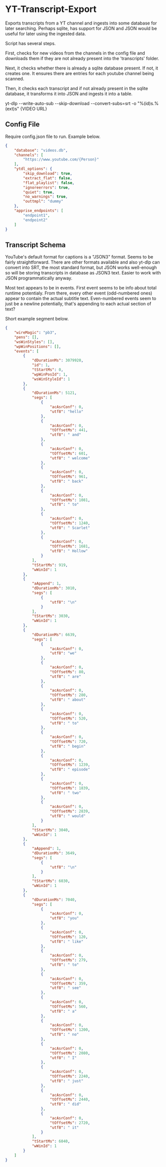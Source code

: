# YT-Transcript-Export

Exports transcripts from a YT channel and ingests into some database for later searching. Perhaps sqlite, has support for JSON and JSON would be useful for later using the ingested data.

Script has several steps.

First, checks for new videos from the channels in the config file and downloads them if they are not already present into the 'transcripts' folder.

Next, it checks whether there is already a sqlite database present. If not, it creates one. It ensures there are entries for each youtube channel being scanned.

Then, it checks each transcript and if not already present in the sqlite database, it transforms it into JSON and ingests it into a table.

yt-dlp --write-auto-sub --skip-download --convert-subs=srt -o "%(id)s.%(ext)s" {VIDEO URL}

## Config File

Require config.json file to run. Example below.

```json
{
    "database": "videos.db",
    "channels": [
        "https://www.youtube.com/{Person}"
    ],
    "ytdl_options": {
        "skip_download": true,
        "extract_flat": false,
        "flat_playlist": false,
        "ignoreerrors": true,
        "quiet": true,
        "no_warnings": true,
        "outtmpl": "dummy"
    },
    "apprise_endpoints": [
        "endpoint1",
        "endpoint2"
    ]
}
```

## Transcript Schema

YouTube's default format for captions is a "JSON3" format. Seems to be fairly straightforward. There are other formats available and also yt-dlp can convert into SRT, the most standard format, but JSON works well-enough so will be storing transcripts in database as JSON3 text. Easier to work with JSON programmatically anyway.

Most text appears to be in events. First event seems to be info about total runtime potentialy. From there, every other event (odd-numbered ones) appear to contain the actual subtitle text. Even-numbered events seem to just be a newline potentially, that's appending to each actual section of text?

Short example segment below.

```json
{
    "wireMagic": "pb3",
    "pens": [],
    "wsWinStyles": [],
    "wpWinPositions": [],
    "events": [
        {
            "dDurationMs": 3079920,
            "id": 1,
            "tStartMs": 0,
            "wpWinPosId": 1,
            "wsWinStyleId": 1
        },
        {
            "dDurationMs": 5121,
            "segs": [
                {
                    "acAsrConf": 0,
                    "utf8": "hello"
                },
                {
                    "acAsrConf": 0,
                    "tOffsetMs": 441,
                    "utf8": " and"
                },
                {
                    "acAsrConf": 0,
                    "tOffsetMs": 601,
                    "utf8": " welcome"
                },
                {
                    "acAsrConf": 0,
                    "tOffsetMs": 961,
                    "utf8": " back"
                },
                {
                    "acAsrConf": 0,
                    "tOffsetMs": 1081,
                    "utf8": " to"
                },
                {
                    "acAsrConf": 0,
                    "tOffsetMs": 1240,
                    "utf8": " Scarlet"
                },
                {
                    "acAsrConf": 0,
                    "tOffsetMs": 1681,
                    "utf8": " Hollow"
                }
            ],
            "tStartMs": 919,
            "wWinId": 1
        },
        {
            "aAppend": 1,
            "dDurationMs": 3010,
            "segs": [
                {
                    "utf8": "\n"
                }
            ],
            "tStartMs": 3030,
            "wWinId": 1
        },
        {
            "dDurationMs": 6639,
            "segs": [
                {
                    "acAsrConf": 0,
                    "utf8": "we"
                },
                {
                    "acAsrConf": 0,
                    "tOffsetMs": 80,
                    "utf8": " are"
                },
                {
                    "acAsrConf": 0,
                    "tOffsetMs": 280,
                    "utf8": " about"
                },
                {
                    "acAsrConf": 0,
                    "tOffsetMs": 520,
                    "utf8": " to"
                },
                {
                    "acAsrConf": 0,
                    "tOffsetMs": 720,
                    "utf8": " begin"
                },
                {
                    "acAsrConf": 0,
                    "tOffsetMs": 1239,
                    "utf8": " episode"
                },
                {
                    "acAsrConf": 0,
                    "tOffsetMs": 1839,
                    "utf8": " two"
                },
                {
                    "acAsrConf": 0,
                    "tOffsetMs": 2839,
                    "utf8": " would"
                }
            ],
            "tStartMs": 3040,
            "wWinId": 1
        },
        {
            "aAppend": 1,
            "dDurationMs": 3649,
            "segs": [
                {
                    "utf8": "\n"
                }
            ],
            "tStartMs": 6030,
            "wWinId": 1
        },
        {
            "dDurationMs": 7040,
            "segs": [
                {
                    "acAsrConf": 0,
                    "utf8": "you"
                },
                {
                    "acAsrConf": 0,
                    "tOffsetMs": 120,
                    "utf8": " like"
                },
                {
                    "acAsrConf": 0,
                    "tOffsetMs": 279,
                    "utf8": " to"
                },
                {
                    "acAsrConf": 0,
                    "tOffsetMs": 359,
                    "utf8": " see"
                },
                {
                    "acAsrConf": 0,
                    "tOffsetMs": 560,
                    "utf8": " a"
                },
                {
                    "acAsrConf": 0,
                    "tOffsetMs": 1200,
                    "utf8": " no"
                },
                {
                    "acAsrConf": 0,
                    "tOffsetMs": 2080,
                    "utf8": " I"
                },
                {
                    "acAsrConf": 0,
                    "tOffsetMs": 2240,
                    "utf8": " just"
                },
                {
                    "acAsrConf": 0,
                    "tOffsetMs": 2440,
                    "utf8": " did"
                },
                {
                    "acAsrConf": 0,
                    "tOffsetMs": 2720,
                    "utf8": " it"
                }
            ],
            "tStartMs": 6040,
            "wWinId": 1
        }
    ]
}
```

